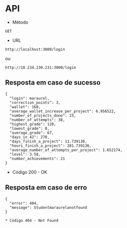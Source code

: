 # API

* Método
```
GET
```

* URL
```
http://localhost:3000/login
```
ou
```
http://18.234.230.231:3000/login
```
## Resposta em caso de sucesso
```
{
  "login": maraurel,
  "correction_points": 3,
  "wallet": 160,
  "average_wallet_increase_per_project": 6.956522,
  "number_of_projects_done": 23,
  "number_of_attempts": 38,
  "highest_grade": 120,
  "lowest_grade": 0,
  "average_grade": 67,
  "days_in_42": 270,
  "days_finish_a_project": 11.739130,
  "hours_finish_a_project": 281.739136,
  "average_number_of_attempts_per_project": 1.652174,
  "level": 3.58,
  "number_achievements": 21
}
```
* Código 200 - OK

## Resposta em caso de erro
```
{
  "error": 404,
  "message": Studentmaraurelanotfound
}
```
```
* Código 404 - Not Found